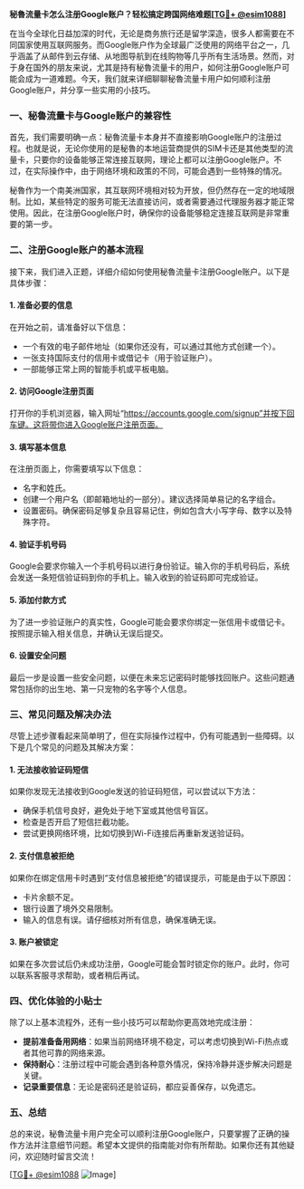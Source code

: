 **秘魯流量卡怎么注册Google账户？轻松搞定跨国网络难题[[TG💪+ @esim1088](https://t.me/s/esim1088)]**

在当今全球化日益加深的时代，无论是商务旅行还是留学深造，很多人都需要在不同国家使用互联网服务。而Google账户作为全球最广泛使用的网络平台之一，几乎涵盖了从邮件到云存储、从地图导航到在线购物等几乎所有生活场景。然而，对于身在国外的朋友来说，尤其是持有秘魯流量卡的用户，如何注册Google账户可能会成为一道难题。今天，我们就来详细聊聊秘魯流量卡用户如何顺利注册Google账户，并分享一些实用的小技巧。

### 一、秘魯流量卡与Google账户的兼容性

首先，我们需要明确一点：秘魯流量卡本身并不直接影响Google账户的注册过程。也就是说，无论你使用的是秘魯的本地运营商提供的SIM卡还是其他类型的流量卡，只要你的设备能够正常连接互联网，理论上都可以注册Google账户。不过，在实际操作中，由于网络环境和政策的不同，可能会遇到一些特殊的情况。

秘魯作为一个南美洲国家，其互联网环境相对较为开放，但仍然存在一定的地域限制。比如，某些特定的服务可能无法直接访问，或者需要通过代理服务器才能正常使用。因此，在注册Google账户时，确保你的设备能够稳定连接互联网是非常重要的第一步。

### 二、注册Google账户的基本流程

接下来，我们进入正题，详细介绍如何使用秘魯流量卡注册Google账户。以下是具体步骤：

#### 1. **准备必要的信息**
   在开始之前，请准备好以下信息：
   - 一个有效的电子邮件地址（如果你还没有，可以通过其他方式创建一个）。
   - 一张支持国际支付的信用卡或借记卡（用于验证账户）。
   - 一部能够正常上网的智能手机或平板电脑。

#### 2. **访问Google注册页面**
   打开你的手机浏览器，输入网址“https://accounts.google.com/signup”并按下回车键。这将带你进入Google账户注册页面。

#### 3. **填写基本信息**
   在注册页面上，你需要填写以下信息：
   - 名字和姓氏。
   - 创建一个用户名（即邮箱地址的一部分）。建议选择简单易记的名字组合。
   - 设置密码。确保密码足够复杂且容易记住，例如包含大小写字母、数字以及特殊字符。

#### 4. **验证手机号码**
   Google会要求你输入一个手机号码以进行身份验证。输入你的手机号码后，系统会发送一条短信验证码到你的手机上。输入收到的验证码即可完成验证。

#### 5. **添加付款方式**
   为了进一步验证账户的真实性，Google可能会要求你绑定一张信用卡或借记卡。按照提示输入相关信息，并确认无误后提交。

#### 6. **设置安全问题**
   最后一步是设置一些安全问题，以便在未来忘记密码时能够找回账户。这些问题通常包括你的出生地、第一只宠物的名字等个人信息。

### 三、常见问题及解决办法

尽管上述步骤看起来简单明了，但在实际操作过程中，仍有可能遇到一些障碍。以下是几个常见的问题及其解决方案：

#### 1. **无法接收验证码短信**
   如果你发现无法接收到Google发送的验证码短信，可以尝试以下方法：
   - 确保手机信号良好，避免处于地下室或其他信号盲区。
   - 检查是否开启了短信拦截功能。
   - 尝试更换网络环境，比如切换到Wi-Fi连接后再重新发送验证码。

#### 2. **支付信息被拒绝**
   如果你在绑定信用卡时遇到“支付信息被拒绝”的错误提示，可能是由于以下原因：
   - 卡片余额不足。
   - 银行设置了境外交易限制。
   - 输入的信息有误。请仔细核对所有信息，确保准确无误。

#### 3. **账户被锁定**
   如果在多次尝试后仍未成功注册，Google可能会暂时锁定你的账户。此时，你可以联系客服寻求帮助，或者稍后再试。

### 四、优化体验的小贴士

除了以上基本流程外，还有一些小技巧可以帮助你更高效地完成注册：

- **提前准备备用网络**：如果当前网络环境不稳定，可以考虑切换到Wi-Fi热点或者其他可靠的网络来源。
- **保持耐心**：注册过程中可能会遇到各种意外情况，保持冷静并逐步解决问题是关键。
- **记录重要信息**：无论是密码还是验证码，都应妥善保存，以免遗忘。

### 五、总结

总的来说，秘魯流量卡用户完全可以顺利注册Google账户，只要掌握了正确的操作方法并注意细节问题。希望本文提供的指南能对你有所帮助。如果你还有其他疑问，欢迎随时留言交流！

[[TG💪+ @esim1088](https://t.me/s/esim1088) ![Image](https://i.postimg.cc/4NQfJmqS/Snipaste-2025-05-13-00-14-12.png)]